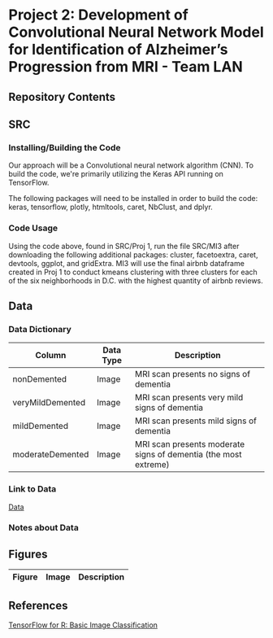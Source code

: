# Project 2: Development of Convolutional Neural Network Model for Identification of Alzheimer’s Progression from MRI - Team LAN 

## Repository Contents 

## SRC
### Installing/Building the Code
Our approach will be a Convolutional neural network algorithm (CNN). To build the code, we're primarily utilizing the Keras API running on TensorFlow. 

The following packages will need to be installed in order to build the code: keras, tensorflow, plotly, htmltools, caret, NbClust, and dplyr.

### Code Usage
Using the code above, found in SRC/Proj 1, run the file SRC/MI3 after downloading the following additional packages: cluster, facetoextra, caret, devtools, ggplot, and gridExtra. MI3 will use the final airbnb dataframe created in Proj 1 to conduct kmeans clustering with three clusters for each of the six neighborhoods in D.C. with the highest quantity of airbnb reviews.

## Data
### Data Dictionary
| Column | Data Type | Description |
| --- | --- | --- |
| nonDemented | Image | MRI scan presents no signs of dementia |
| veryMildDemented | Image | MRI scan presents very mild signs of dementia |
| mildDemented | Image | MRI scan presents mild signs of dementia |
| moderateDemented | Image | MRI scan presents moderate signs of dementia (the most extreme) |

### Link to Data
[Data](https://drive.google.com/drive/folders/1a0n-NMq7w3JVi8Uqd9f58lnLSFnOSaRh?usp=share_link)

### Notes about Data


## Figures 

| Figure | Image | Description|
| --- | --- | --- |


## References
[TensorFlow for R: Basic Image Classification](https://tensorflow.rstudio.com/tutorials/keras/classification)  
  

